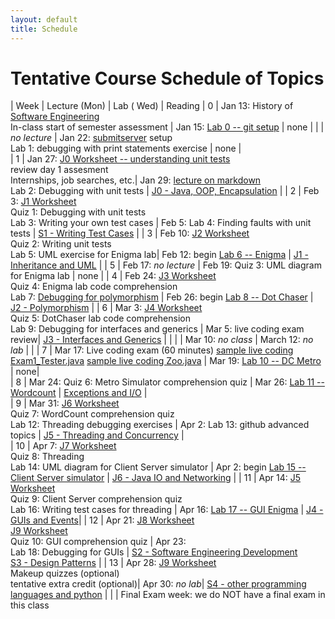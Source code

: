 ```yaml
---
layout: default
title: Schedule
---
```


# Tentative Course Schedule of Topics 

| Week | Lecture (Mon)  |  Lab ( Wed)   |      Reading
| 0    | Jan 13: History of <a href="https://dl.acm.org/doi/pdf/10.1145/1134285.1134288">Software Engineering</a> <br> In-class start of semester assessment | Jan 15: [Lab 0 -- git setup](lab/0)  | none |
|     | <i>no lecture</i>   | Jan 22:  [submitserver](https://submit.cs.seas.gwu.edu/courses) setup  <br> Lab 1: debugging with print statements exercise |   none |         
| 1    | Jan 27: [J0 Worksheet -- understanding unit tests](worksheet/j0) <br> review day 1 assesment <br> Internships, job searches, etc.| Jan 29: [lecture on markdown](https://docs.github.com/en/get-started/writing-on-github/getting-started-with-writing-and-formatting-on-github/basic-writing-and-formatting-syntax)<br> Lab 2: Debugging with unit tests | [J0 - Java, OOP, Encapsulation](j/0) |
| 2    | Feb 3: [J1 Worksheet](worksheet/j1) <br> Quiz 1: Debugging with unit tests <br> Lab 3: Writing your own test cases | Feb 5: Lab 4: Finding faults with unit tests | [S1 - Writing Test Cases](j/software_testing) |
| 3    | Feb 10: [J2 Worksheet](worksheet/j2) <br> Quiz 2: Writing unit tests <br> Lab 5: UML exercise for Enigma lab| Feb 12: begin [Lab 6 -- Enigma](lab/1) | [J1 - Inheritance and UML](j/1) |
| 5    | Feb 17:  <i>no lecture</i>   | Feb 19: Quiz 3: UML diagram for Enigma lab     |                              none                           |
| 4    | Feb 24: [J3 Worksheet](worksheet/j3) <br> Quiz 4: Enigma lab code comprehension <br> Lab 7: [Debugging for polymorphism](worksheet/j10) | Feb 26: begin [Lab 8 -- Dot Chaser](lab/2) | [J2 - Polymorphism](j/2) |
| 6    | Mar 3:   [J4 Worksheet](worksheet/j4) <br> Quiz 5: DotChaser lab code comprehension <br> Lab 9: Debugging for interfaces and generics | Mar 5: live coding exam review| [J3 - Interfaces and Generics](j/3)  |     |
|    | Mar 10: <i>no class</i>          | March 12: <i>no lab</i>   | |
| 7    | Mar 17: Live coding exam (60 minutes) [sample live coding Exam1_Tester.java](./j-units/Exam1_Tester.java) [sample live coding Zoo.java](./j-units/Zoo.java)  | Mar 19:  [Lab 10 -- DC Metro](project/1)  | none|        
| 8    | Mar 24: Quiz 6: Metro Simulator comprehension quiz  | Mar 26: [Lab 11 -- Wordcount](lab/3)  |       [Exceptions and I/O](j/exceptions)    |           
| 9    | Mar 31:  [J6 Worksheet](worksheet/j6) <br> Quiz 7: WordCount comprehension quiz <br> Lab 12: Threading debugging exercises | Apr 2:   Lab 13: github advanced topics  | [J5 - Threading and Concurrency](j/5) |           
| 10    | Apr 7: [J7 Worksheet](worksheet/j7) <br> Quiz 8: Threading <br> Lab 14: UML diagram for Client Server simulator   | Apr 2: begin [Lab 15 -- Client Server simulator](project/2)    | [J6 - Java IO and Networking](j/6) |
| 11   | Apr 14: [J5 Worksheet](worksheet/j5) <br> Quiz 9: Client Server comprehension quiz <br> Lab 16: Writing test cases for threading  | Apr 16:  [Lab 17 -- GUI Enigma](lab/4)  | [J4 - GUIs and Events](j/4)|
| 12   | Apr 21: [J8 Worksheet](worksheet/j8) <br> [J9 Worksheet](worksheet/j9) <br> Quiz 10: GUI comprehension quiz   | Apr 23: <br> Lab 18: Debugging for GUIs | [S2 - Software Engineering Development](j/software_engineering) <br> [S3 - Design Patterns](j/design) |
| 13   | Apr 28: [J9 Worksheet](worksheet/j9) <br> Makeup quizzes (optional) <br>tentative extra credit (optional)| Apr 30: <i>no lab</i>|  [S4 - other programming languages and python](j/languages)  |
|    | Final Exam week: we do NOT have a final exam in this class







